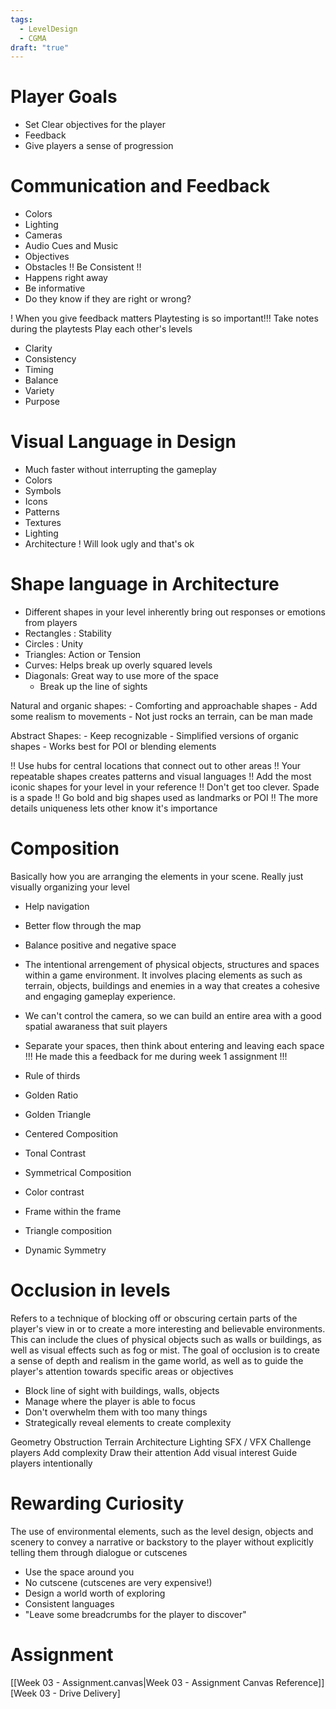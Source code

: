 ```yaml
---
tags:
  - LevelDesign
  - CGMA
draft: "true"
---
```


# Player Goals
- Set Clear objectives for the player
- Feedback
- Give players a sense of progression

# Communication and Feedback
- Colors
- Lighting
- Cameras
- Audio Cues and Music
- Objectives
- Obstacles
!! Be Consistent !!
- Happens right away
- Be informative
- Do they know if they are right or wrong?

! When you give feedback matters
Playtesting is so important!!!
Take notes during the playtests
Play each other's levels

- Clarity
- Consistency
- Timing
- Balance
- Variety
- Purpose

# Visual Language in Design
- Much faster without interrupting the gameplay
- Colors
- Symbols
- Icons
- Patterns
- Textures
- Lighting
- Architecture
! Will look ugly and that's ok

# Shape language in Architecture
- Different shapes in your level inherently bring out responses or emotions from players
- Rectangles : Stability
- Circles : Unity
- Triangles: Action or Tension
- Curves: Helps break up overly squared levels
- Diagonals: Great way to use more of the space
	- Break up the line of sights

Natural and organic shapes:
	- Comforting and approachable shapes
	- Add some realism to movements
	- Not just rocks an terrain, can be man made

Abstract Shapes:
	- Keep recognizable
	- Simplified versions of organic shapes
	- Works best for POI or blending elements

!! Use hubs for central locations that connect out to other areas
!! Your repeatable shapes creates patterns and visual languages
!! Add the most iconic shapes for your level in your reference
!! Don't get too clever. Spade is a spade
!! Go bold and big shapes used as landmarks or POI
!! The more details uniqueness lets other know it's importance


# Composition

Basically how you are arranging the elements in your scene. Really just visually organizing your level

- Help navigation
- Better flow through the map
- Balance positive and negative space
- The intentional arrengement of physical objects, structures and spaces within a game environment. It involves placing elements as such as terrain, objects, buildings and enemies in a way that creates a cohesive and engaging gameplay experience.
- We can't control the camera, so we can build an entire area with a good spatial awaraness that suit players
- Separate your spaces, then think about entering and leaving each space !!! He made this a feedback for me during week 1 assignment !!!

- Rule of thirds
- Golden Ratio
- Golden Triangle
- Centered Composition
- Tonal Contrast
- Symmetrical Composition
- Color contrast
- Frame within the frame
- Triangle composition
- Dynamic Symmetry

# Occlusion in levels
Refers to a technique of blocking off or obscuring certain parts of the player's view in or to create a more interesting and believable environments. This can include the clues of physical objects such as walls or buildings, as well as visual effects such as fog or mist. The goal of occlusion is to create a sense of depth and realism in the game world, as well as to guide the player's attention towards specific areas or objectives

- Block line of sight with buildings, walls, objects
- Manage where the player is able to focus
- Don't overwhelm them with too many things
- Strategically reveal elements to create complexity

Geometry Obstruction
Terrain
Architecture
Lighting
SFX / VFX
Challenge players
Add complexity
Draw their attention
Add visual interest
Guide players intentionally

# Rewarding Curiosity
The use of environmental elements, such as the level design, objects and scenery to convey a narrative or backstory to the player without explicitly telling them through dialogue or cutscenes

- Use the space around you
- No cutscene (cutscenes are very expensive!)
- Design a world worth of exploring
- Consistent languages
- "Leave some breadcrumbs for the player to discover"

# Assignment
[[Week 03 - Assignment.canvas|Week 03 - Assignment Canvas Reference]]
[Week 03 - Drive Delivery]